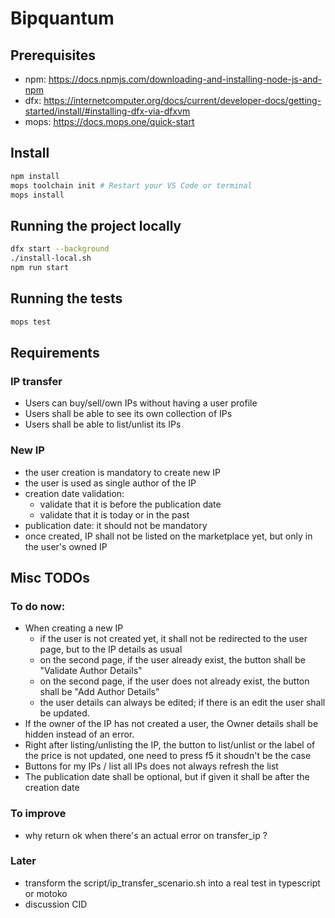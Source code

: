 # Bipquantum

## Prerequisites

- npm: https://docs.npmjs.com/downloading-and-installing-node-js-and-npm
- dfx: https://internetcomputer.org/docs/current/developer-docs/getting-started/install/#installing-dfx-via-dfxvm
- mops: https://docs.mops.one/quick-start

## Install
```bash
npm install
mops toolchain init # Restart your VS Code or terminal
mops install
```

## Running the project locally

```bash
dfx start --background
./install-local.sh
npm run start
```

## Running the tests

```bash
mops test
```

## Requirements

### IP transfer
- Users can buy/sell/own IPs without having a user profile
- Users shall be able to see its own collection of IPs
- Users shall be able to list/unlist its IPs

### New IP
- the user creation is mandatory to create new IP
- the user is used as single author of the IP
- creation date validation: 
    - validate that it is before the publication date
    - validate that it is today or in the past
- publication date: it should not be mandatory
- once created, IP shall not be listed on the marketplace yet, but only in the user's owned IP

## Misc TODOs

### To do now:
- When creating a new IP
    - if the user is not created yet, it shall not be redirected to the user page, but to the IP details as usual
    - on the second page, if the user already exist, the button shall be "Validate Author Details"
    - on the second page, if the user does not already exist, the button shall be "Add Author Details"
    - the user details can always be edited; if there is an edit the user shall be updated.
- If the owner of the IP has not created a user, the Owner details shall be hidden instead of an error.
- Right after listing/unlisting the IP, the button to list/unlist or the label of the price is not updated, one need to press f5 it shoudn't be the case
- Buttons for my IPs / list all IPs does not always refresh the list
- The publication date shall be optional, but if given it shall be after the creation date

### To improve
- why return ok when there's an actual error on transfer_ip ?

### Later
 - transform the script/ip_transfer_scenario.sh into a real test in typescript or motoko
 - discussion CID